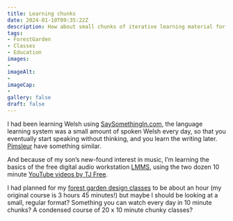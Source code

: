 ```yaml
---
title: Learning chunks
date: 2024-01-10T09:35:22Z
description: How about small chunks of iterative learning material for creating a wildlife forest garden?
tags: 
- ForestGarden
- Classes
- Education
images: 
- 
imageAlt:
- 
imageCap:
- 
gallery: false
draft: false
---
```


I had been learning Welsh using [SaySomethingIn.com](https://www.saysomethingin.com/en/learn-welsh/), the language learning system was a small amount of spoken Welsh every day, so that you eventually start speaking without thinking, and you learn the writing later. [Pimsleur](https://www.pimsleur.com/) have something similar.

And because of my son’s new-found interest in music, I’m learning the basics of the free digital audio workstation [LMMS](https://lmms.io/), using the two dozen 10 minute [YouTube videos by TJ Free](https://www.youtube.com/playlist?list=PLqazFFzUAPc4K1To5JTtR3cskcdRifM1M).

I had planned for my [forest garden design classes](https://www.natureworks.org.uk/classes/) to be about an hour (my original course is 3 hours 45 minutes!) but maybe I should be looking at a small, regular format? Something you can watch every day in 10 minute chunks? A condensed course of 20 x 10 minute chunky classes?
